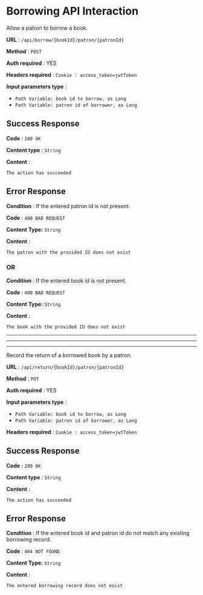 # Borrowing API Interaction
Allow a patron to borrow a book.

**URL** : `/api/borrow/{bookId}/patron/{patronId}`

**Method** : `POST`

**Auth required** : YES

**Headers required** :
```Cookie : access_token=jwtToken```

**Input parameters type** :
- ```Path Variable: book id to borrow, as Long```
- ```Path Variable: patron id of borrower, as Long```

## Success Response

**Code** : `200 OK`

**Content type** : ```String```

**Content** :

```The action has succeeded```


## Error Response

**Condition** : If the entered patron id is not present.

**Code** : `400 BAD REQUEST`

**Content Type:** `String`

**Content** :

```text
The patron with the provided ID does not exist
```

### OR

**Condition** : If the entered book id is not present.

**Code** : `400 BAD REQUEST`

**Content Type:** `String`

**Content** :

```text
The book with the provided ID does not exist
```

---
***
___

Record the return of a borrowed book by a patron.

**URL** : `/api/return/{bookId}/patron/{patronId}`

**Method** : `PUT`

**Auth required** : YES

**Input parameters type** :
- ```Path Variable: book id to borrow, as Long```
- ```Path Variable: patron id of borrower, as Long```

**Headers required** :
```Cookie : access_token=jwtToken```

## Success Response

**Code** : `200 OK`

**Content type** : ```String```

**Content** :

```The action has succeeded```

## Error Response

**Condition** : If the entered book id and patron id do not match any existing borrowing record.

**Code** : `404 NOT FOUND`

**Content Type:** `String`

**Content** :

```text
The entered borrowing record does not exist
```

